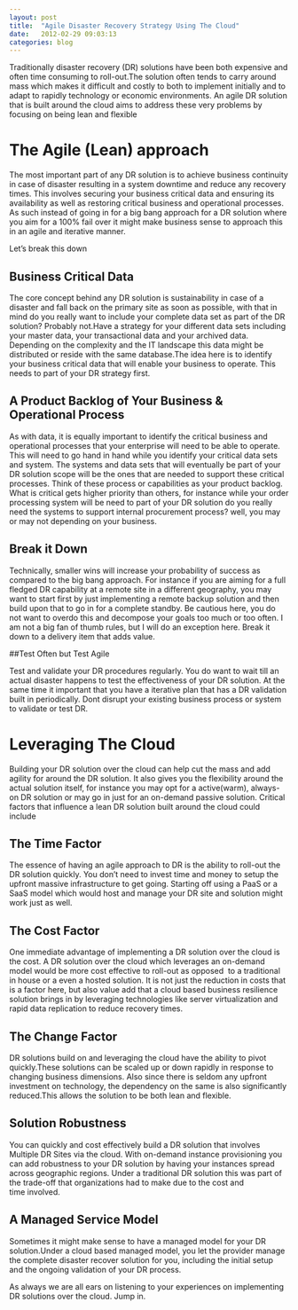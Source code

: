 ```yaml
---
layout: post
title:  "Agile Disaster Recovery Strategy Using The Cloud"
date:   2012-02-29 09:03:13
categories: blog
---
```


Traditionally disaster recovery (DR) solutions have been both expensive and often time consuming to roll-out.The solution often tends to carry around mass which makes it difficult and costly to both to implement initially and to adapt to rapidly technology or economic environments.
An agile DR solution that is built around the cloud aims to address these very problems by focusing on being lean and flexible

# The Agile (Lean) approach

The most important part of any DR solution is to achieve business continuity in case of disaster resulting in a system downtime and reduce any recovery times. This involves securing your business critical data and ensuring its availability as well as restoring critical business and operational processes. As such instead of going in for a big bang approach for a DR solution where you aim for a 100% fail over it might make business sense to approach this in an agile and iterative manner.

Let’s break this down


## Business Critical Data

The core concept behind any DR solution is sustainability in case of a disaster and fall back on the primary site as soon as possible, with that in mind do you really want to include your complete data set as part of the DR solution? Probably not.Have a strategy for your different data sets including your master data, your transactional data and your archived data. Depending on the complexity and the IT landscape this data might be distributed or reside with the same database.The idea here is to identify your business critical data that will enable your business to operate. This needs to part of your DR strategy first.

## A Product Backlog of Your Business & Operational Process

As with data, it is equally important to identify the critical business and operational processes that your enterprise will need to be able to operate. This will need to go hand in hand while you identify your critical data sets and system. The systems and data sets that will eventually be part of your DR solution scope will be the ones that are needed to support these critical processes. Think of these process or capabilities as your product backlog. What is critical gets higher priority than others, for instance while your order processing system will be need to part of your DR solution do you really need the systems to support internal procurement process? well, you may or may not depending on your business.

## Break it Down

Technically, smaller wins will increase your probability of success as compared to the big bang approach. For instance if you are aiming for a full fledged DR capability at a remote site in a different geography, you may want to start first by just implementing a remote backup solution and then build upon that to go in for a complete standby. Be cautious here, you do not want to overdo this and decompose your goals too much or too often. I am not a big fan of thumb rules, but I will do an exception here. Break it down to a delivery item that adds value.

##Test Often but Test Agile

Test and validate your DR procedures regularly. You do want to wait till an actual disaster happens to test the effectiveness of your DR solution. At the same time it important that you have a iterative plan that has a DR validation built in periodically. Dont disrupt your existing business process or system to validate or test DR.

# Leveraging The Cloud

Building your DR solution over the cloud can help cut the mass and add agility for around the DR solution. It also gives you the flexibility around the actual solution itself, for instance you may opt for a active(warm), always-on DR solution or may go in just for an on-demand passive solution.
Critical factors that influence a lean DR solution built around the cloud could include

## The Time Factor
The essence of having an agile approach to DR is the ability to roll-out the DR solution quickly. You don’t need to invest time and money to setup the upfront massive infrastructure to get going. Starting off using a PaaS or a SaaS model which would host and manage your DR site and solution might work just as well.

## The Cost Factor

One immediate advantage of implementing a DR solution over the cloud is the cost. A DR solution over the cloud which leverages an on-demand model would be more cost effective to roll-out as opposed  to a traditional in house or a even a hosted solution. It is not just the reduction in costs that is a factor here, but also value add that a cloud based business resilience solution brings in by leveraging technologies like server virtualization and rapid data replication to reduce recovery times.

## The Change Factor

DR solutions build on and leveraging the cloud have the ability to pivot quickly.These solutions can be scaled up or down rapidly in response to changing business dimensions. Also since there is seldom any upfront investment on technology, the dependency on the same is also significantly reduced.This allows the solution to be both lean and flexible.

## Solution Robustness

You can quickly and cost effectively build a DR solution that involves Multiple DR Sites via the cloud. With on-demand instance provisioning you can add robustness to your DR solution by having your instances spread across geographic regions. Under a traditional DR solution this was part of the trade-off that organizations had to make due to the cost and time involved.

## A Managed Service Model
Sometimes it might make sense to have a managed model for your DR solution.Under a cloud based managed model, you let the provider manage the complete disaster recover solution for you, including the initial setup and the ongoing validation of your DR process.

As always we are all ears on listening to your experiences on implementing DR solutions over the cloud. Jump in.
